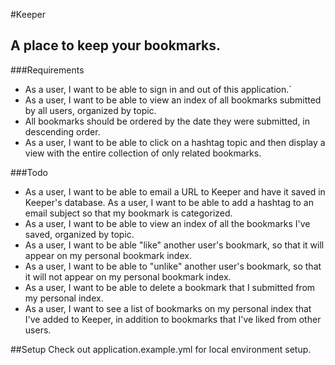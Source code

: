 #Keeper
## A place to keep your bookmarks.

###Requirements
- As a user, I want to be able to sign in and out of this application.`
- As a user, I want to be able to view an index of all bookmarks submitted by all users, organized by topic.
- All bookmarks should be ordered by the date they were submitted, in descending order.
- As a user, I want to be able to click on a hashtag topic and then display a view with the entire collection of only related bookmarks.


###Todo
- As a user, I want to be able to email a URL to Keeper and have it saved in Keeper's database.
As a user, I want to be able to add a hashtag to an email subject so that my bookmark is categorized.
- As a user, I want to be able to view an index of all the bookmarks I've saved, organized by topic.
- As a user, I want to be able "like" another user's bookmark, so that it will appear on my personal bookmark index.
- As a user, I want to be able to "unlike" another user's bookmark, so that it will not appear on my personal bookmark index.
- As a user, I want to be able to delete a bookmark that I submitted from my personal index.
- As a user, I want to see a list of bookmarks on my personal index that I've added to Keeper, in addition to bookmarks that I've liked from other users.

##Setup
Check out application.example.yml for local environment setup.